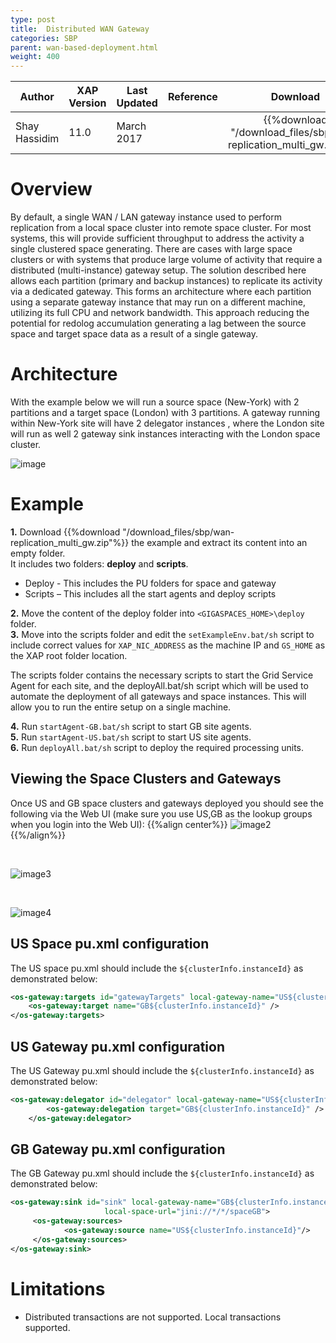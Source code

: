 ```yaml
---
type: post
title:  Distributed WAN Gateway 
categories: SBP
parent: wan-based-deployment.html
weight: 400
---
```


|Author|XAP Version|Last Updated | Reference | Download |
|------|-----------|-------------|-----------|:----------:|
| Shay  Hassidim| 11.0 | March 2017|    | {{%download "/download_files/sbp/wan-replication_multi_gw.zip"%}}   |


# Overview
 
By default, a single WAN / LAN gateway instance used to perform replication from a local space cluster into remote space cluster. 
For most systems, this will provide sufficient throughput to address the activity a single clustered space generating. 
There are cases with large space clusters or with systems that produce large volume of activity that require a distributed (multi-instance) gateway setup. 
The solution described here allows each partition (primary and backup instances) to replicate its activity via a dedicated gateway. 
This forms an architecture where each partition using a separate gateway instance that may run on a different machine, utilizing its full CPU and network bandwidth. 
This approach reducing the potential for redolog accumulation generating a lag between the source space and target space data as a result of a single gateway.

# Architecture

With the example below we will run a source space (New-York) with 2 partitions and a target space (London) with 3 partitions. A gateway running within New-York site will have 2 delegator instances , where the London site will run as well 2 gateway sink instances interacting with the London space cluster.

![image](/attachment_files/sbp/wan_gateway/distributed-wan-gateway-1.png)

# Example

**1.** Download {{%download "/download_files/sbp/wan-replication_multi_gw.zip"%}} the example and extract its content into an empty folder.<br> 
It includes two folders: **deploy** and **scripts**.<br>
- Deploy - This includes the PU folders for space and gateway<br>
- Scripts – This includes all the start agents and deploy scripts
 
**2.** Move the content of the deploy folder into `<GIGASPACES_HOME>\deploy` folder.<br>
**3.** Move into the scripts folder and edit the `setExampleEnv.bat/sh` script to include correct values for `XAP_NIC_ADDRESS` as the machine IP and `GS_HOME` as the XAP root folder location.
 
The scripts folder contains the necessary scripts to start the Grid Service Agent for each site, and the deployAll.bat/sh script  which will be used to automate the deployment of all gateways and space instances. This will allow you to run the entire setup on a single machine.
 
**4.** Run `startAgent-GB.bat/sh` script to start GB site agents.<br>
**5.** Run `startAgent-US.bat/sh` script to start US site agents.<br>
**6.** Run `deployAll.bat/sh` script to deploy the required processing units.



## Viewing the Space Clusters and Gateways

Once US and GB space clusters and gateways deployed you should see the following via the Web UI (make sure you use US,GB as the lookup groups when you login into the Web UI):
{{%align center%}}
![image2](/attachment_files/sbp/wan_gateway/distributed-wan-gateway-2.png)
{{%/align%}}

<br>

![image3](/attachment_files/sbp/wan_gateway/distributed-wan-gateway-3.png)

<br>

![image4](/attachment_files/sbp/wan_gateway/distributed-wan-gateway-4.png)


## US Space pu.xml configuration

The US space pu.xml should include the `${clusterInfo.instanceId}` as demonstrated below:

```xml
<os-gateway:targets id="gatewayTargets" local-gateway-name="US${clusterInfo.instanceId}">
    <os-gateway:target name="GB${clusterInfo.instanceId}" />
</os-gateway:targets>
```

## US Gateway pu.xml configuration

The US Gateway pu.xml should include the `${clusterInfo.instanceId}` as demonstrated below:
```xml
<os-gateway:delegator id="delegator" local-gateway-name="US${clusterInfo.instanceId}" gateway-lookups="gatewayLookups">
        <os-gateway:delegation target="GB${clusterInfo.instanceId}" />
    </os-gateway:delegator>
```

## GB Gateway pu.xml configuration

The GB Gateway pu.xml should include the `${clusterInfo.instanceId}` as demonstrated below:

```xml
<os-gateway:sink id="sink" local-gateway-name="GB${clusterInfo.instanceId}" gateway-lookups="gatewayLookups"
                     local-space-url="jini://*/*/spaceGB">
     <os-gateway:sources>
            <os-gateway:source name="US${clusterInfo.instanceId}"/>
     </os-gateway:sources>
</os-gateway:sink>
```

# Limitations
 
- Distributed transactions are not supported. Local transactions supported.
     

